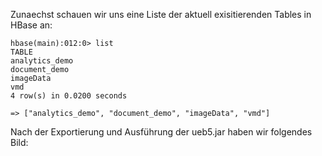 Zunaechst schauen wir uns eine Liste der aktuell exisitierenden Tables in HBase an: 

``` 
hbase(main):012:0> list
TABLE                                                                           
analytics_demo                                                                  
document_demo                                                                   
imageData                                                                       
vmd                                                                             
4 row(s) in 0.0200 seconds

=> ["analytics_demo", "document_demo", "imageData", "vmd"]
``` 

Nach der Exportierung und Ausführung der ueb5.jar haben wir folgendes Bild: 
